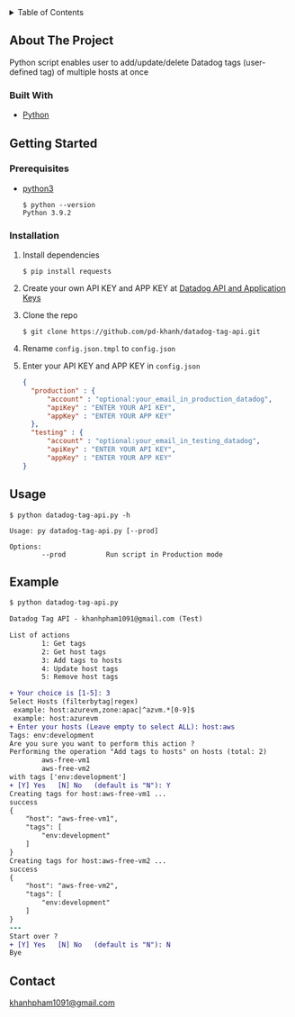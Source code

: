 
<!-- TABLE OF CONTENTS -->
<details>
  <summary>Table of Contents</summary>
  <ol>
    <li>
      <a href="#about-the-project">About The Project</a>
      <ul>
        <li><a href="#built-with">Built With</a></li>
      </ul>
    </li>
    <li>
      <a href="#getting-started">Getting Started</a>
      <ul>
        <li><a href="#prerequisites">Prerequisites</a></li>
        <li><a href="#installation">Installation</a></li>
      </ul>
    </li>
    <li><a href="#usage">Usage</a></li>
  </ol>
</details>

<!-- ABOUT THE PROJECT -->
## About The Project

Python script enables user to add/update/delete Datadog tags (user-defined tag) of multiple hosts at once

### Built With

* [Python](https://www.python.org/)

<!-- GETTING STARTED -->
## Getting Started

### Prerequisites

* [python3](https://www.python.org/downloads/)
    ```shell
    $ python --version
    Python 3.9.2
    ```

### Installation

1. Install dependencies
   
   ```shell
   $ pip install requests
   ```

2. Create your own API KEY and APP KEY at [Datadog API and Application Keys](https://docs.datadoghq.com/account_management/api-app-keys/)
3. Clone the repo
   ```shell
   $ git clone https://github.com/pd-khanh/datadog-tag-api.git
   ```
4. Rename `config.json.tmpl` to `config.json`
5. Enter your API KEY and APP KEY in `config.json`
    ```json
    {
      "production" : {
          "account" : "optional:your_email_in_production_datadog",
          "apiKey" : "ENTER YOUR API KEY",
          "appKey" : "ENTER YOUR APP KEY"
      },
      "testing" : {
          "account" : "optional:your_email_in_testing_datadog",
          "apiKey" : "ENTER YOUR API KEY",
          "appKey" : "ENTER YOUR APP KEY"
    }
    ```

## Usage

```shell
$ python datadog-tag-api.py -h

Usage: py datadog-tag-api.py [--prod]

Options:
        --prod          Run script in Production mode
```

## Example

```diff
$ python datadog-tag-api.py

Datadog Tag API - khanhpham1091@gmail.com (Test)

List of actions
        1: Get tags
        2: Get host tags
        3: Add tags to hosts
        4: Update host tags
        5: Remove host tags

+ Your choice is [1-5]: 3
Select Hosts (filterbytag|regex)
 example: host:azurevm,zone:apac|^azvm.*[0-9]$
 example: host:azurevm
+ Enter your hosts (Leave empty to select ALL): host:aws
Tags: env:development
Are you sure you want to perform this action ?
Performing the operation "Add tags to hosts" on hosts (total: 2)
        aws-free-vm1
        aws-free-vm2
with tags ['env:development']
+ [Y] Yes   [N] No   (default is "N"): Y
Creating tags for host:aws-free-vm1 ...
success
{
    "host": "aws-free-vm1",
    "tags": [
        "env:development"
    ]
}
Creating tags for host:aws-free-vm2 ...
success
{
    "host": "aws-free-vm2",
    "tags": [
        "env:development"
    ]
}
---
Start over ?
+ [Y] Yes   [N] No   (default is "N"): N
Bye
```
<!-- CONTACT -->
## Contact
khanhpham1091@gmail.com